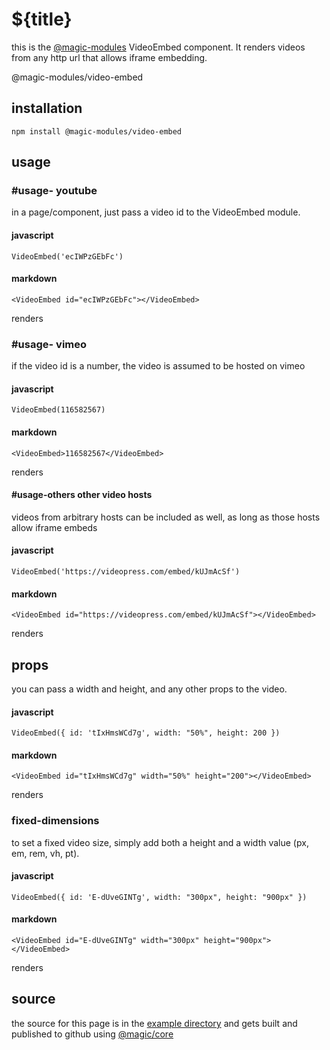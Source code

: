 # ${title}

this is the
[@magic-modules](https://github.com/magic-modules)
VideoEmbed component. It renders videos from any http url that allows iframe embedding.

<GitBadges>@magic-modules/video-embed</GitBadges>

## installation

`npm install @magic-modules/video-embed`

## usage

### #usage- youtube

in a page/component, just pass a video id to the VideoEmbed module.

#### javascript
`VideoEmbed('ecIWPzGEbFc')`

#### markdown
`<VideoEmbed id="ecIWPzGEbFc"></VideoEmbed>`

renders

<VideoEmbed id="ecIWPzGEbFc"></VideoEmbed>

### #usage- vimeo

if the video id is a number, the video is assumed to be hosted on vimeo

#### javascript
`VideoEmbed(116582567)`

#### markdown
`<VideoEmbed>116582567</VideoEmbed>`

renders

<VideoEmbed id="116582567"></VideoEmbed>

#### #usage-others other video hosts

videos from arbitrary hosts can be included as well, as long as those hosts allow iframe embeds


#### javascript
`VideoEmbed('https://videopress.com/embed/kUJmAcSf')`

#### markdown
`<VideoEmbed id="https://videopress.com/embed/kUJmAcSf"></VideoEmbed>`

renders

<VideoEmbed id="https://videopress.com/embed/kUJmAcSf"></VideoEmbed>

## props

you can pass a width and height, and any other props to the video.

#### javascript
`VideoEmbed({ id: 'tIxHmsWCd7g', width: "50%", height: 200 })`

#### markdown
`<VideoEmbed id="tIxHmsWCd7g" width="50%" height="200"></VideoEmbed>`

renders

<VideoEmbed id="tIxHmsWCd7g" width="50%" height="200px"></VideoEmbed>

### fixed-dimensions

to set a fixed video size, simply add both a height and a width value (px, em, rem, vh, pt).

#### javascript
`VideoEmbed({ id: 'E-dUveGINTg', width: "300px", height: "900px" })`

#### markdown
`<VideoEmbed id="E-dUveGINTg" width="300px" height="900px"></VideoEmbed>`

renders

<VideoEmbed id="E-dUveGINTg" width="300px" height="900px"></VideoEmbed>

## source

the source for this page is in the
[example directory](https://github.com/magic-modules/video-embed/tree/master/example)
and gets built and published to github using
[@magic/core](https://github.com/magic/core)
